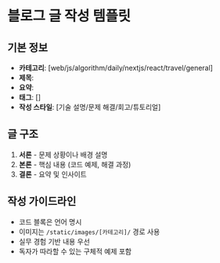 # 블로그 글 작성 템플릿

## 기본 정보
- **카테고리**: [web/js/algorithm/daily/nextjs/react/travel/general]
- **제목**: 
- **요약**: 
- **태그**: []
- **작성 스타일**: [기술 설명/문제 해결/회고/튜토리얼]

## 글 구조
1. **서론** - 문제 상황이나 배경 설명
2. **본론** - 핵심 내용 (코드 예제, 해결 과정)
3. **결론** - 요약 및 인사이트

## 작성 가이드라인
- 코드 블록은 언어 명시
- 이미지는 `/static/images/[카테고리]/` 경로 사용
- 실무 경험 기반 내용 우선
- 독자가 따라할 수 있는 구체적 예제 포함
